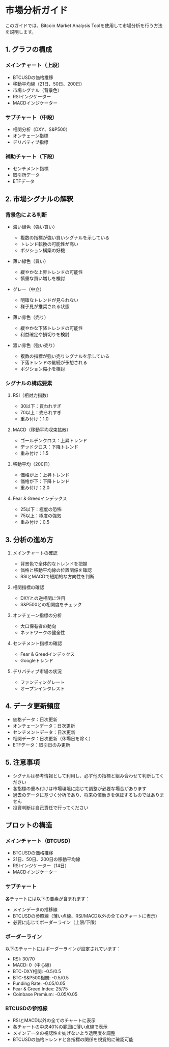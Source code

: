 # 市場分析ガイド

このガイドでは、Bitcoin Market Analysis Toolを使用して市場分析を行う方法を説明します。

## 1. グラフの構成

### メインチャート（上段）
- BTCUSDの価格推移
- 移動平均線（21日、50日、200日）
- 市場シグナル（背景色）
- RSIインジケーター
- MACDインジケーター

### サブチャート（中段）
- 相関分析（DXY、S&P500）
- オンチェーン指標
- デリバティブ指標

### 補助チャート（下段）
- センチメント指標
- 取引所データ
- ETFデータ

## 2. 市場シグナルの解釈

### 背景色による判断
- 濃い緑色（強い買い）
  - 複数の指標が強い買いシグナルを示している
  - トレンド転換の可能性が高い
  - ポジション構築の好機

- 薄い緑色（買い）
  - 緩やかな上昇トレンドの可能性
  - 慎重な買い増しを検討

- グレー（中立）
  - 明確なトレンドが見られない
  - 様子見が推奨される状態

- 薄い赤色（売り）
  - 緩やかな下降トレンドの可能性
  - 利益確定や損切りを検討

- 濃い赤色（強い売り）
  - 複数の指標が強い売りシグナルを示している
  - 下落トレンドの継続が予想される
  - ポジション縮小を検討

### シグナルの構成要素
1. RSI（相対力指数）
   - 30以下：買われすぎ
   - 70以上：売られすぎ
   - 重み付け：1.0

2. MACD（移動平均収束拡散）
   - ゴールデンクロス：上昇トレンド
   - デッドクロス：下降トレンド
   - 重み付け：1.5

3. 移動平均（200日）
   - 価格が上：上昇トレンド
   - 価格が下：下降トレンド
   - 重み付け：2.0

4. Fear & Greedインデックス
   - 25以下：極度の恐怖
   - 75以上：極度の強気
   - 重み付け：0.5

## 3. 分析の進め方

1. メインチャートの確認
   - 背景色で全体的なトレンドを把握
   - 価格と移動平均線の位置関係を確認
   - RSIとMACDで短期的な方向性を判断

2. 相関指標の確認
   - DXYとの逆相関に注目
   - S&P500との相関度をチェック

3. オンチェーン指標の分析
   - 大口保有者の動向
   - ネットワークの健全性

4. センチメント指標の確認
   - Fear & Greedインデックス
   - Googleトレンド

5. デリバティブ市場の状況
   - ファンディングレート
   - オープンインタレスト

## 4. データ更新頻度

- 価格データ：日次更新
- オンチェーンデータ：日次更新
- センチメントデータ：日次更新
- 相関データ：日次更新（休場日を除く）
- ETFデータ：取引日のみ更新

## 5. 注意事項

- シグナルは参考情報として利用し、必ず他の指標と組み合わせて判断してください
- 各指標の重み付けは市場環境に応じて調整が必要な場合があります
- 過去のデータに基づく分析であり、将来の値動きを保証するものではありません
- 投資判断は自己責任で行ってください

## プロットの構造

### メインチャート（BTCUSD）
- BTCUSDの価格推移
- 21日、50日、200日の移動平均線
- RSIインジケーター（14日）
- MACDインジケーター

### サブチャート
各チャートには以下の要素が含まれます：
- メインデータの推移線
- BTCUSDの参照線（薄い点線、RSI/MACD以外の全てのチャートに表示）
- 必要に応じてボーダーライン（上限/下限）

### ボーダーライン
以下のチャートにはボーダーラインが設定されています：
- RSI: 30/70
- MACD: 0（中心線）
- BTC-DXY相関: -0.5/0.5
- BTC-S&P500相関: -0.5/0.5
- Funding Rate: -0.05/0.05
- Fear & Greed Index: 25/75
- Coinbase Premium: -0.05/0.05

### BTCUSDの参照線
- RSIとMACD以外の全てのチャートに表示
- 各チャートの中央40%の範囲に薄い点線で表示
- メインデータの視認性を妨げないよう透明度を調整
- BTCUSDの価格トレンドと各指標の関係を視覚的に確認可能